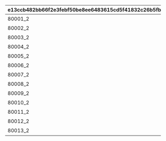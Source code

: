 |e13ccb482bb66f2e3febf50be8ee6483615cd5f41832c26b5fb8d5be4f1e4c78|0f12adaaa66abb5157513f5e16e7cd55960c00fc1e415845a0d590311c778624|b7bde490c10ef536a79b306037a1d6a29eb002e4740eb0b22af4ebe0ea50f9bf|e8de3fb91b0514da6d0c2aea5ae8d69e165d59dcd4ef0978de0f735039b4a3a5|2a5b0edb9ef7d48639be09e27af505f2411f0a3df5bbabb8e762102b1eadd2fb|47cbf98ce76222cc18525903337b4511eccd525bc549a7c42413f369401719f3|4ba53d620e7cd10cf0f687fbc6916fec0402ff1c2f35fb3a9f06ca62167d63bb|133d0a34c52001416de97d968105cae027049f69f1ba58720b10235f1f7e1d9b|27f306d05ae84f0e162f752420a70a506260052c379336659c2e067068f3103e|874598926fd60988dec4449ca9f9bb30708f143b04ea4fb7304ea2079fd59a72|cbaf152404ca24f1ef5b5010aaa3232ed895c0572801d6a00217237f18ada626|8dd9508e800dc3bd1c1482b7408f0c82c04ef3d29b6d2ed618f7fb9b9818cf46|
| --- | --- | --- | --- | --- | --- | --- | --- | --- | --- | --- | --- |
|80001_2|2|0|1|24005|80001|80001_1|1|1|80000|80001_3|★3確定 アニメガチャチケット （プリンセスコネクト！Re:Dive 1）|
|80002_2|2|0|1|24006|80002|80002_1|1|1|80000|80002_3|★3確定 アニメガチャチケット （プリンセスコネクト！Re:Dive 2）|
|80003_2|2|0|1|24007|80003|80003_1|1|1|80000|80003_3|★3確定 アニメガチャチケット （プリンセスコネクト！Re:Dive 3）|
|80004_2|2|0|1|24008|80004|80004_1|1|1|80000|80004_3|★3確定 アニメガチャチケット （プリンセスコネクト！Re:Dive 4）|
|80005_2|2|0|1|24009|80005|80005_1|1|1|80000|80005_3|★3確定 プリコネフェス記念ガチャチケット|
|80006_2|2|0|1|24010|80006|80006_1|1|1|80000|80006_3|★3確定 プリコネフェス2022記念ガチャチケット|
|80007_2|2|0|1|24011|80007|80007_1|1|1|80000|80007_3|★3確定アニメガチャチケット プリンセスコネクト！Re:Dive Season2 1|
|80008_2|2|0|1|24012|80008|80008_1|1|1|80000|80008_3|★3確定アニメガチャチケット プリンセスコネクト！Re:Dive Season2 2|
|80009_2|2|0|1|24013|80009|80009_1|1|1|80000|80009_3|★3確定アニメガチャチケット プリンセスコネクト！Re:Dive Season2 3|
|80010_2|2|0|1|24014|80010|80010_1|1|1|80000|80010_3|★3確定 プリコネフェス2023記念ガチャチケット|
|80011_2|2|0|1|24015|80011|80011_1|1|1|80000|80011_3|★3確定 5周年記念ガチャチケット|
|80012_2|2|0|1|24016|80012|80012_1|1|1|80000|80012_3|★3確定 スタートダッシュガチャチケット|
|80013_2|2|0|1|24017|80013|80013_1|1|1|80000|80013_3|★3確定 プリコネフェス2024記念ガチャチケット|